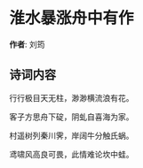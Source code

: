 # 淮水暴涨舟中有作

**作者**: 刘筠

## 诗词内容

行行极目天无柱，渺渺横流浪有花。

客子方思舟下碇，阴虬自喜海为家。

村遥树列秦川霁，岸阔牛分触氏蜗。

鸢啸风高良可畏，此情难论坎中蛙。

